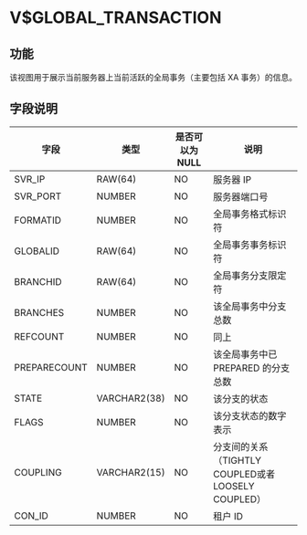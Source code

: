 V$GLOBAL_TRANSACTION 
=========================================



功能 
-----------

该视图用于展示当前服务器上当前活跃的全局事务（主要包括 XA 事务）的信息。

字段说明 
-------------



|    **字段**    |    **类型**    | **是否可以为NULL** |                  **说明**                  |
|--------------|--------------|---------------|------------------------------------------|
| SVR_IP       | RAW(64)      | NO            | 服务器 IP                                   |
| SVR_PORT     | NUMBER       | NO            | 服务器端口号                                   |
| FORMATID     | NUMBER       | NO            | 全局事务格式标识符                                |
| GLOBALID     | RAW(64)      | NO            | 全局事务事务标识符                                |
| BRANCHID     | RAW(64)      | NO            | 全局事务分支限定符                                |
| BRANCHES     | NUMBER       | NO            | 该全局事务中分支总数                               |
| REFCOUNT     | NUMBER       | NO            | 同上                                       |
| PREPARECOUNT | NUMBER       | NO            | 该全局事务中已 PREPARED 的分支总数                   |
| STATE        | VARCHAR2(38) | NO            | 该分支的状态                                   |
| FLAGS        | NUMBER       | NO            | 该分支状态的数字表示                               |
| COUPLING     | VARCHAR2(15) | NO            | 分支间的关系（TIGHTLY COUPLED或者LOOSELY COUPLED） |
| CON_ID       | NUMBER       | NO            | 租户 ID                                    |



